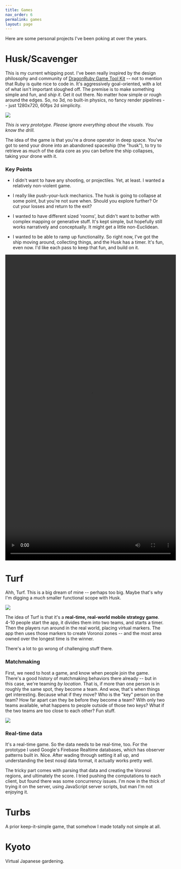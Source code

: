 ```yaml
---
title: Games
nav_order: 6
permalink: games
layout: page
---
```

Here are some personal projects I've been poking at over the years.

# Husk/Scavenger

This is my current whipping post. I've been really inspired by the design philosophy and community of [DragonRuby Game Tool Kit](https://dragonruby.org/) -- not to mention that Ruby is quite nice to code in. It's aggressively goal-oriented, with a lot of what isn't important sloughed off. The premise is to make something simple and fun, and _ship it_. Get it out there. No matter how simple or rough around the edges. So, no 3d, no built-in physics, no fancy render pipelines -- just 1280x720, 60fps 2d simplicity.

![](/uploads/husk_screenshot_01.png)

_This is very prototype. Please ignore everything about the visuals. You know the drill._

The idea of the game is that you're a drone operator in deep space. You've got to send your drone into an abandoned spaceship (the "husk"), to try to retrieve as much of the data core as you can before the ship collapses, taking your drone with it.

### Key Points

*   I didn't want to have any shooting, or projectiles. Yet, at least. I wanted a relatively non-violent game.
    
*   I really like push-your-luck mechanics. The husk is going to collapse at some point, but you're not sure when. Should you explore further? Or cut your losses and return to the exit?
    
*   I wanted to have different sized 'rooms', but didn't want to bother with complex mapping or generative stuff. It's kept simple, but hopefully still works narratively and conceptually. It might get a little non-Euclidean.
    
*   I wanted to be able to ramp up functionality. So right now, I've got the ship moving around, collecting things, and the Husk has a timer. It's fun, even now. I'd like each pass to keep that fun, and build on it.

<video width="538" height="964" src="/uploads/scavenger_03.mp4"></video>

# Turf

Ahh, Turf. This is a big dream of mine -- perhaps too big. Maybe that's why I'm digging a _much_ smaller functional scope with Husk.

![](/uploads/Turf_01.png)

The idea of Turf is that it's a **real-time, real-world mobile strategy game**. 4-10 people start the app, it divides them into two teams, and starts a timer. Then the players run around in the real world, placing virtual markers. The app then uses those markers to create Voronoi zones -- and the most area owned over the longest time is the winner.

There's a lot to go wrong of challenging stuff there.

### Matchmaking

First, we need to host a game, and know when people join the game. There's a good history of matchmaking behaviors there already -- but in this case, we're teaming _by location_. That is, if more than one person is in roughly the same spot, they become a team. And wow, that's when things get interesting. Because what if they move? Who is the "key" person on the team? How far apart can they be before they become a team? With only two teams available, what happens to people outside of those two keys? What if the two teams are too close to each other? Fun stuff.

![](/uploads/Turf_01.jpg)

### Real-time data

It's a real-time game. So the data needs to be real-time, too. For the prototype I used Google's Firebase Realtime databases, which has observer patterns built in. Nice. After wading through setting it all up, and understanding the best nosql data format, it actually works pretty well.

The tricky part comes with parsing that data and creating the Voronoi regions, and ultimately the score. I tried pushing the computations to each client, but found there was some concurrency issues. I'm now in the thick of trying it on the server, using JavaScript server scripts, but man I'm not enjoying it.

# Turbs

A prior keep-it-simple game, that somehow I made totally not simple at all.

# Kyoto

Virtual Japanese gardening.
